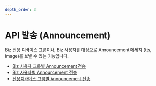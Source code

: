 ```yaml
---
depth_order: 3
---
```


# API 발송 (Announcement)

Biz 전용 디바이스 그룹이나, Biz 사용자를 대상으로 Announcement 메세지 (tts, image)를 보낼 수 있는 기능입니다.

* [Biz 사용자 그룹별 Announcement 전송](./api-announcement/api-announcement-usergroup)
* [Biz 사용자별 Announcement 전송](./api-announcement/api-announcement-bizuser-v2)
* [전용디바이스 그룹별 Announcement 전송](./api-announcement/api-announcement-shareddevice)